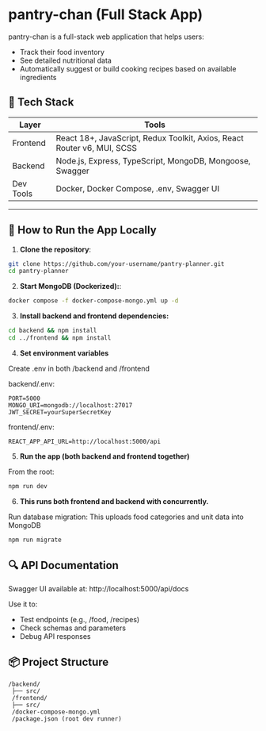 # pantry-chan (Full Stack App)

pantry-chan is a full-stack web application that helps users:

- Track their food inventory
- See detailed nutritional data
- Automatically suggest or build cooking recipes based on available ingredients

## 🧱 Tech Stack

| Layer      | Tools |
|------------|-------|
| Frontend   | React 18+, JavaScript, Redux Toolkit, Axios, React Router v6, MUI, SCSS |
| Backend    | Node.js, Express, TypeScript, MongoDB, Mongoose, Swagger |
| Dev Tools  | Docker, Docker Compose, .env, Swagger UI |

---

## 🚀 How to Run the App Locally

1. **Clone the repository**:

```bash
git clone https://github.com/your-username/pantry-planner.git
cd pantry-planner
```

2. **Start MongoDB (Dockerized):**:

```bash
docker compose -f docker-compose-mongo.yml up -d
```

3. **Install backend and frontend dependencies:**

```bash
cd backend && npm install
cd ../frontend && npm install
```

4. **Set environment variables**

Create .env in both /backend and /frontend

backend/.env:

```env
PORT=5000
MONGO_URI=mongodb://localhost:27017
JWT_SECRET=yourSuperSecretKey
```

frontend/.env:

```env
REACT_APP_API_URL=http://localhost:5000/api
```

5. **Run the app (both backend and frontend together)**

From the root:

```bash
npm run dev
```

6. **This runs both frontend and backend with concurrently.**

Run database migration: This uploads food categories and unit data into MongoDB

```bash
npm run migrate
```

## 🔍 API Documentation

Swagger UI available at:
http://localhost:5000/api/docs

Use it to:

- Test endpoints (e.g., /food, /recipes)
- Check schemas and parameters
- Debug API responses

## 📦 Project Structure

```
/backend/
 ├── src/
 /frontend/
 ├── src/
 /docker-compose-mongo.yml
 /package.json (root dev runner)
 ```